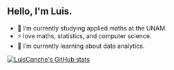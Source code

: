 ## Hello, I'm Luis.

- 🔭 I’m currently studying applied maths at the UNAM.
- ⚡ love maths, statistics, and computer science.
- 🌱 I’m currently learning about data analytics.

[![LuisCqnche's GitHub stats](https://github-readme-stats.vercel.app/api?username=LuisCqnche&show_icons=true&theme=dark)](https://github.com/LuisCqnche/github-readme-stats)
